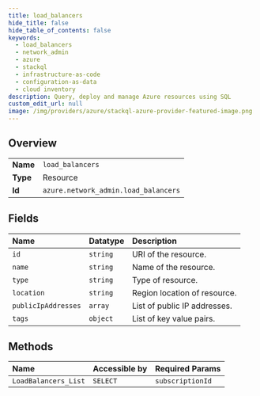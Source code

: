 ```yaml
---
title: load_balancers
hide_title: false
hide_table_of_contents: false
keywords:
  - load_balancers
  - network_admin
  - azure    
  - stackql
  - infrastructure-as-code
  - configuration-as-data
  - cloud inventory
description: Query, deploy and manage Azure resources using SQL
custom_edit_url: null
image: /img/providers/azure/stackql-azure-provider-featured-image.png
---
```

  
    

## Overview
<table><tbody>
<tr><td><b>Name</b></td><td><code>load_balancers</code></td></tr>
<tr><td><b>Type</b></td><td>Resource</td></tr>
<tr><td><b>Id</b></td><td><code>azure.network_admin.load_balancers</code></td></tr>
</tbody></table>

## Fields
| Name | Datatype | Description |
|:-----|:---------|:------------|
| `id` | `string` | URI of the resource. |
| `name` | `string` | Name of the resource. |
| `type` | `string` | Type of resource. |
| `location` | `string` | Region location of resource. |
| `publicIpAddresses` | `array` | List of public IP addresses. |
| `tags` | `object` | List of key value pairs. |
## Methods
| Name | Accessible by | Required Params |
|:-----|:--------------|:----------------|
| `LoadBalancers_List` | `SELECT` | `subscriptionId` |
